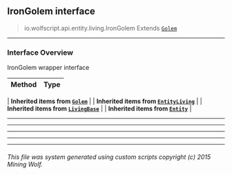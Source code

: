 ## IronGolem __interface__

>io.wolfscript.api.entity.living.IronGolem
>Extends [`Golem`](Golem.md)

---

### Interface Overview

IronGolem wrapper interface

Method | Type   
--- | :--- 
 |
__Inherited items from [`Golem`](Golem.md)__ |
 |
__Inherited items from [`EntityLiving`](EntityLiving.md)__ |
 |
__Inherited items from [`LivingBase`](LivingBase.md)__ |
 |
__Inherited items from [`Entity`](../Entity.md)__ |











---



---


---


---


---


###### This file was system generated using custom scripts copyright (c) 2015 Mining Wolf.
	


